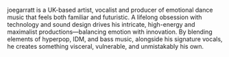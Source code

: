 joegarratt is a UK-based artist, vocalist and producer of emotional dance music that feels both familiar and futuristic. A lifelong obsession with technology and sound design drives his intricate, high-energy and maximalist productions—balancing emotion with innovation. By blending elements of hyperpop, IDM, and bass music, alongside his signature vocals, he creates something visceral, vulnerable, and unmistakably his own.

